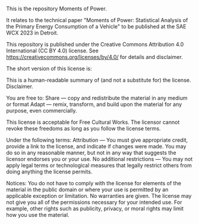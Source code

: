 This is the repository Moments of Power.

It relates to the technical paper 
"Moments of Power: Statistical Analysis of the Primary Energy Consumption of a Vehicle" 
to be published at the SAE WCX 2023 in Detroit. 

This repository is published under the 
Creative Commons Attribution 4.0 International (CC BY 4.0) license. 
See https://creativecommons.org/licenses/by/4.0/ for details and disclaimer. 

The short version of this license is:

This is a human-readable summary of (and not a substitute for) the license. Disclaimer.

You are free to:
Share — copy and redistribute the material in any medium or format
Adapt — remix, transform, and build upon the material
for any purpose, even commercially.

This license is acceptable for Free Cultural Works.
The licensor cannot revoke these freedoms as long as you follow the license terms.

Under the following terms:
Attribution — You must give appropriate credit, provide a link to the license, and indicate if changes were made. You may do so in any reasonable manner, but not in any way that suggests the licensor endorses you or your use.
No additional restrictions — You may not apply legal terms or technological measures that legally restrict others from doing anything the license permits.

Notices:
You do not have to comply with the license for elements of the material in the public domain or where your use is permitted by an applicable exception or limitation.
No warranties are given. The license may not give you all of the permissions necessary for your intended use. For example, other rights such as publicity, privacy, or moral rights may limit how you use the material.
